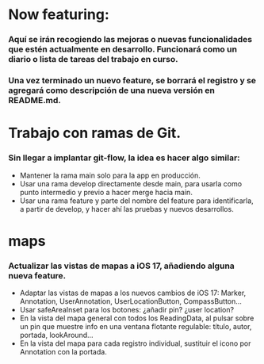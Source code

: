 # Now featuring:

### Aquí se irán recogiendo las mejoras o nuevas funcionalidades que estén actualmente en desarrollo. Funcionará como un diario o lista de tareas del trabajo en curso.

### Una vez terminado un nuevo feature, se borrará el registro y se agregará como descripción de una nueva versión en README.md.

#

# Trabajo con ramas de Git.

### Sin llegar a implantar git-flow, la idea es hacer algo similar:

* Mantener la rama main solo para la app en producción.
* Usar una rama develop directamente desde main, para usarla como punto intermedio y previo a hacer merge hacia main.
* Usar una rama feature y parte del nombre del feature para identificarla, a partir de develop, y hacer ahí las pruebas y nuevos desarrollos.

#

# maps

### Actualizar las vistas de mapas a iOS 17, añadiendo alguna nueva feature.

* Adaptar las vistas de mapas a los nuevos cambios de iOS 17: Marker, Annotation, UserAnnotation, UserLocationButton, CompassButton...
* Usar safeAreaInset para los botones: ¿añadir pin? ¿user location?
* En la vista del mapa general con todos los ReadingData, al pulsar sobre un pin que muestre info en una ventana flotante regulable: título, autor, portada, lookAround...
* En la vista del mapa para cada registro individual, sustituir el icono por Annotation con la portada.

